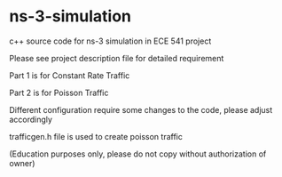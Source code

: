 # ns-3-simulation
c++ source code for ns-3 simulation in ECE 541 project

Please see project description file for detailed requirement

Part 1 is for Constant Rate Traffic

Part 2 is for Poisson Traffic

Different configuration require some changes to the code, please adjust accordingly

trafficgen.h file is used to create poisson traffic

(Education purposes only, please do not copy without authorization of owner)
